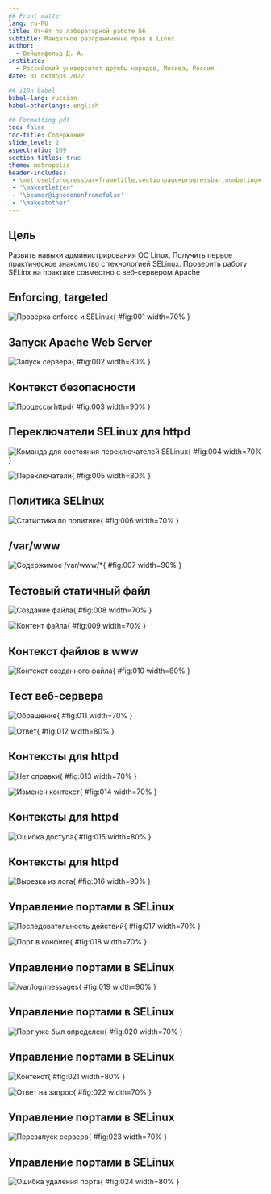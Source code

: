 ```yaml
---
## Front matter
lang: ru-RU
title: Отчёт по лабораторной работе №6
subtitle: Мандатное разграничение прав в Linux
author:
  - Вейценфельд Д. А.
institute:
  - Российский университет дружбы народов, Москва, Россия
date: 01 октября 2022

## i18n babel
babel-lang: russian
babel-otherlangs: english

## Formatting pdf
toc: false
toc-title: Содержание
slide_level: 2
aspectratio: 169
section-titles: true
theme: metropolis
header-includes:
 - \metroset{progressbar=frametitle,sectionpage=progressbar,numbering=fraction}
 - '\makeatletter'
 - '\beamer@ignorenonframefalse'
 - '\makeatother'
---
```


## Цель

Развить навыки администрирования ОС Linux. Получить первое практическое знакомство с технологией SELinux.
Проверить работу SELinx на практике совместно с веб-сервером Apache

## Enforcing, targeted

![Проверка enforce и SELinux](image/20221015203105.png){ #fig:001 width=70% }

## Запуск Apache Web Server

![Запуск сервера](image/20221015203358.png){ #fig:002 width=80% }

## Контекст безопасности

![Процессы httpd](image/20221015203436.png){ #fig:003 width=90% }

## Переключатели SELinux для httpd

![Команда для состояния переключателей SELinux](image/20221015203750.png){ #fig:004 width=70% }

![Переключатели](image/20221015211529.png){ #fig:005 width=80% }

## Политика SELinux

![Статистика по политике](image/20221015203912.png){ #fig:006 width=70% }

## /var/www

![Содержимое /var/www/*](image/20221015204017.png){ #fig:007 width=90% }

## Тестовый статичный файл

![Создание файла](image/20221015204244.png){ #fig:008 width=70% }

![Контент файла](image/20221015204312.png){ #fig:009 width=70% }

## Контекст файлов в www

![Контекст созданного файла](image/20221015204407.png){ #fig:010 width=80% }

## Тест веб-сервера

![Обращение](image/20221015204712.png){ #fig:011 width=70% }

![Ответ](image/20221015204722.png){ #fig:012 width=80% }

## Контексты для httpd

![Нет справки](image/20221015204841.png){ #fig:013 width=70% }

![Изменен контекст](image/20221015205058.png){ #fig:014 width=70% }

## Контексты для httpd

![Ошибка доступа](image/20221015205127.png){ #fig:015 width=80% }

## Контексты для httpd

![Вырезка из лога](image/20221015205355.png){ #fig:016 width=90% }

## Управление портами в SELinux

![Последовательность действий](image/20221015205706.png){ #fig:017 width=70% }

![Порт в конфиге](image/20221015205604.png){ #fig:018 width=70% }

## Управление портами в SELinux

![/var/log/messages](image/20221015205918.png){ #fig:019 width=90% }

## Управление портами в SELinux

![Порт уже был определен](image/20221015210109.png){ #fig:020 width=70% }

## Управление портами в SELinux

![Контекст](image/20221015210334.png){ #fig:021 width=80% }

![Ответ на запрос](image/20221015210426.png){ #fig:022 width=70% }

## Управление портами в SELinux

![Перезапуск сервера](image/20221015210632.png){ #fig:023 width=70% }

## Управление портами в SELinux

![Ошибка удаления порта](image/20221015210733.png){ #fig:024 width=80% }
